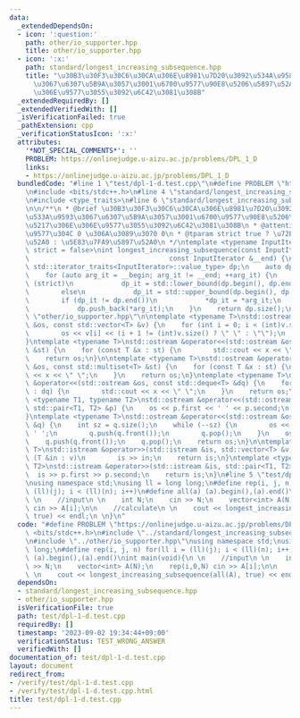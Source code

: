 ```yaml
---
data:
  _extendedDependsOn:
  - icon: ':question:'
    path: other/io_supporter.hpp
    title: other/io_supporter.hpp
  - icon: ':x:'
    path: standard/longest_increasing_subsequence.hpp
    title: "\u30B3\u30F3\u30C6\u30CA\u306E\u8981\u7D20\u3092\u534A\u958B\u533A\u9593\
      \u3067\u6307\u5B9A\u3057\u3001\u6700\u9577\u90E8\u5206\u5897\u52A0\u5217\u306E\
      \u306E\u9577\u3055\u3092\u6C42\u3081\u308B"
  _extendedRequiredBy: []
  _extendedVerifiedWith: []
  _isVerificationFailed: true
  _pathExtension: cpp
  _verificationStatusIcon: ':x:'
  attributes:
    '*NOT_SPECIAL_COMMENTS*': ''
    PROBLEM: https://onlinejudge.u-aizu.ac.jp/problems/DPL_1_D
    links:
    - https://onlinejudge.u-aizu.ac.jp/problems/DPL_1_D
  bundledCode: "#line 1 \"test/dpl-1-d.test.cpp\"\n#define PROBLEM \"https://onlinejudge.u-aizu.ac.jp/problems/DPL_1_D\"\
    \n#include <bits/stdc++.h>\n#line 4 \"standard/longest_increasing_subsequence.hpp\"\
    \n#include <type_traits>\n#line 6 \"standard/longest_increasing_subsequence.hpp\"\
    \n\n/**\n * @brief \u30B3\u30F3\u30C6\u30CA\u306E\u8981\u7D20\u3092\u534A\u958B\
    \u533A\u9593\u3067\u6307\u5B9A\u3057\u3001\u6700\u9577\u90E8\u5206\u5897\u52A0\
    \u5217\u306E\u306E\u9577\u3055\u3092\u6C42\u3081\u308B\n * @attention \u533A\u9593\
    \u9577\u304C 0 \u306A\u3089\u3070 0\n * @tparam strict true ? \u72ED\u7FA9\u5897\
    \u52A0 : \u5E83\u7FA9\u5897\u52A0\n */\ntemplate <typename InputIterator, bool\
    \ strict = false>\nint longest_increasing_subsequence(const InputIterator &__begin,\n\
    \                                   const InputIterator &__end) {\n    std::vector<typename\
    \ std::iterator_traits<InputIterator>::value_type> dp;\n    auto dp_it = dp.begin();\n\
    \    for (auto arg_it = __begin; arg_it != __end; ++arg_it) {\n        if constexpr\
    \ (strict)\n            dp_it = std::lower_bound(dp.begin(), dp.end(), *arg_it);\n\
    \        else\n            dp_it = std::upper_bound(dp.begin(), dp.end(), *arg_it);\n\
    \        if (dp_it != dp.end())\n            *dp_it = *arg_it;\n        else\n\
    \            dp.push_back(*arg_it);\n    }\n    return dp.size();\n}\n#line 8\
    \ \"other/io_supporter.hpp\"\n\ntemplate <typename T>\nstd::ostream &operator<<(std::ostream\
    \ &os, const std::vector<T> &v) {\n    for (int i = 0; i < (int)v.size(); i++)\n\
    \        os << v[i] << (i + 1 != (int)v.size() ? \" \" : \"\");\n    return os;\n\
    }\ntemplate <typename T>\nstd::ostream &operator<<(std::ostream &os, const std::set<T>\
    \ &st) {\n    for (const T &x : st) {\n        std::cout << x << \" \";\n    }\n\
    \    return os;\n}\n\ntemplate <typename T>\nstd::ostream &operator<<(std::ostream\
    \ &os, const std::multiset<T> &st) {\n    for (const T &x : st) {\n        std::cout\
    \ << x << \" \";\n    }\n    return os;\n}\ntemplate <typename T>\nstd::ostream\
    \ &operator<<(std::ostream &os, const std::deque<T> &dq) {\n    for (const T &x\
    \ : dq) {\n        std::cout << x << \" \";\n    }\n    return os;\n}\ntemplate\
    \ <typename T1, typename T2>\nstd::ostream &operator<<(std::ostream &os, const\
    \ std::pair<T1, T2> &p) {\n    os << p.first << ' ' << p.second;\n    return os;\n\
    }\ntemplate <typename T>\nstd::ostream &operator<<(std::ostream &os, std::queue<T>\
    \ &q) {\n    int sz = q.size();\n    while (--sz) {\n        os << q.front() <<\
    \ ' ';\n        q.push(q.front());\n        q.pop();\n    }\n    os << q.front();\n\
    \    q.push(q.front());\n    q.pop();\n    return os;\n}\n\ntemplate <typename\
    \ T>\nstd::istream &operator>>(std::istream &is, std::vector<T> &v) {\n    for\
    \ (T &in : v)\n        is >> in;\n    return is;\n}\ntemplate <typename T1, typename\
    \ T2>\nstd::istream &operator>>(std::istream &is, std::pair<T1, T2> &p) {\n  \
    \  is >> p.first >> p.second;\n    return is;\n}\n#line 5 \"test/dpl-1-d.test.cpp\"\
    \nusing namespace std;\nusing ll = long long;\n#define rep(i, j, n) for(ll i =\
    \ (ll)(j); i < (ll)(n); i++)\n#define all(a) (a).begin(),(a).end()\nint main(void){\n\
    \ \n    //input\n \n    int N;\n    cin >> N;\n    vector<int> A(N);\n    rep(i,0,N)\
    \ cin >> A[i];\n\n    //calculate\n \n    cout << longest_increasing_subsequence(all(A),\
    \ true) << endl;\n \n}\n"
  code: "#define PROBLEM \"https://onlinejudge.u-aizu.ac.jp/problems/DPL_1_D\"\n#include\
    \ <bits/stdc++.h>\n#include \"../standard/longest_increasing_subsequence.hpp\"\
    \n#include \"../other/io_supporter.hpp\"\nusing namespace std;\nusing ll = long\
    \ long;\n#define rep(i, j, n) for(ll i = (ll)(j); i < (ll)(n); i++)\n#define all(a)\
    \ (a).begin(),(a).end()\nint main(void){\n \n    //input\n \n    int N;\n    cin\
    \ >> N;\n    vector<int> A(N);\n    rep(i,0,N) cin >> A[i];\n\n    //calculate\n\
    \ \n    cout << longest_increasing_subsequence(all(A), true) << endl;\n \n}"
  dependsOn:
  - standard/longest_increasing_subsequence.hpp
  - other/io_supporter.hpp
  isVerificationFile: true
  path: test/dpl-1-d.test.cpp
  requiredBy: []
  timestamp: '2023-09-02 19:34:44+09:00'
  verificationStatus: TEST_WRONG_ANSWER
  verifiedWith: []
documentation_of: test/dpl-1-d.test.cpp
layout: document
redirect_from:
- /verify/test/dpl-1-d.test.cpp
- /verify/test/dpl-1-d.test.cpp.html
title: test/dpl-1-d.test.cpp
---
```

